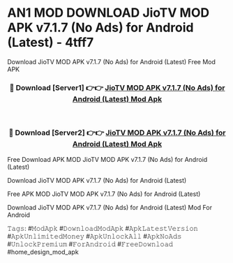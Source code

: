 # AN1 MOD DOWNLOAD JioTV MOD APK v7.1.7 (No Ads) for Android (Latest) - 4tff7
Download JioTV MOD APK v7.1.7 (No Ads) for Android (Latest) Free Mod APK

<div align="center">
<h3>🔴 Download [Server1] 👉👉 <a href="https://apk-comot.site?title=JioTV_MOD_APK_v7.1.7_(No_Ads)_for_Android_(Latest)">JioTV MOD APK v7.1.7 (No Ads) for Android (Latest) Mod Apk</a></h3><br>

<h3>🔴 Download [Server2] 👉👉 <a href="https://apk-comot.site?title=JioTV_MOD_APK_v7.1.7_(No_Ads)_for_Android_(Latest)">JioTV MOD APK v7.1.7 (No Ads) for Android (Latest) Mod Apk</a></h3>
</div>


Free Download APK MOD JioTV MOD APK v7.1.7 (No Ads) for Android (Latest)

Download JioTV MOD APK v7.1.7 (No Ads) for Android (Latest) 

Free APK MOD JioTV MOD APK v7.1.7 (No Ads) for Android (Latest) 

Download JioTV MOD APK v7.1.7 (No Ads) for Android (Latest) Mod For Android

𝚃𝚊𝚐𝚜: #𝙼𝚘𝚍𝙰𝚙𝚔 #𝙳𝚘𝚠𝚗𝚕𝚘𝚊𝚍𝙼𝚘𝚍𝙰𝚙𝚔 #𝙰𝚙𝚔𝙻𝚊𝚝𝚎𝚜𝚝𝚅𝚎𝚛𝚜𝚒𝚘𝚗 #𝙰𝚙𝚔𝚄𝚗𝚕𝚒𝚖𝚒𝚝𝚎𝚍𝙼𝚘𝚗𝚎𝚢 #𝙰𝚙𝚔𝚄𝚗𝚕𝚘𝚌𝚔𝙰𝚕𝚕 #𝙰𝚙𝚔𝙽𝚘𝙰𝚍𝚜 #𝚄𝚗𝚕𝚘𝚌𝚔𝙿𝚛𝚎𝚖𝚒𝚞𝚖 #𝙵𝚘𝚛𝙰𝚗𝚍𝚛𝚘𝚒𝚍 #𝙵𝚛𝚎𝚎𝙳𝚘𝚠𝚗𝚕𝚘𝚊𝚍 #home_design_mod_apk